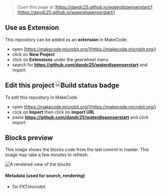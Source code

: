 
> Open this page at [https://dandc25.github.io/waterdispenserstart/](https://dandc25.github.io/waterdispenserstart/)

## Use as Extension

This repository can be added as an **extension** in MakeCode.

* open [https://makecode.microbit.org/](https://makecode.microbit.org/)
* click on **New Project**
* click on **Extensions** under the gearwheel menu
* search for **https://github.com/dandc25/waterdispenserstart** and import

## Edit this project ![Build status badge](https://github.com/dandc25/waterdispenserstart/workflows/MakeCode/badge.svg)

To edit this repository in MakeCode.

* open [https://makecode.microbit.org/](https://makecode.microbit.org/)
* click on **Import** then click on **Import URL**
* paste **https://github.com/dandc25/waterdispenserstart** and click import

## Blocks preview

This image shows the blocks code from the last commit in master.
This image may take a few minutes to refresh.

![A rendered view of the blocks](https://github.com/dandc25/waterdispenserstart/raw/master/.github/makecode/blocks.png)

#### Metadata (used for search, rendering)

* for PXT/microbit
<script src="https://makecode.com/gh-pages-embed.js"></script><script>makeCodeRender("{{ site.makecode.home_url }}", "{{ site.github.owner_name }}/{{ site.github.repository_name }}");</script>
